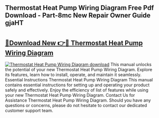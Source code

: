 ## Thermostat Heat Pump Wiring Diagram Free Pdf Download - Part-8mc New Repair Owner Guide gjaHT

# <h2><a href="http://dfpr8w6.blite.top/?on=Thermostat+Heat+Pump+Wiring+Diagram">🔗Download New 👉🔴 Thermostat Heat Pump Wiring Diagram</a></h2>

[![Thermostat Heat Pump Wiring Diagram download](https://i.imgur.com/lujVjoI.png)](http://dfpr8w6.blite.top/?on=Thermostat+Heat+Pump+Wiring+Diagram)
This manual unlocks the potential of your new Thermostat Heat Pump Wiring Diagram. Explore its features, learn how to install, operate, and maintain it seamlessly. Essential Instructions Thermostat Heat Pump Wiring Diagram This manual contains essential instructions for setting up and operating your product safely and effectively. Enjoy the efficiency of list of features while using your new Thermostat Heat Pump Wiring Diagram. Contact Us for Assistance Thermostat Heat Pump Wiring Diagram. Should you have any questions or concerns, please do not hesitate to contact our dedicated customer support team.
